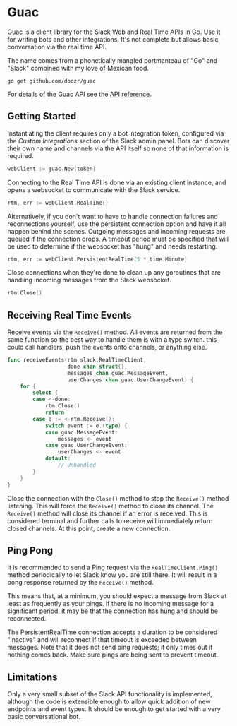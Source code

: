 # Guac

Guac is a client library for the Slack Web and Real Time APIs in Go. Use it for
writing bots and other integrations. It's not complete but allows basic
conversation via the real time API.

The name comes from a phonetically mangled portmanteau of "Go" and "Slack"
combined with my love of Mexican food.

```
go get github.com/doozr/guac
```

For details of the Guac API see the [API reference](APIREF.md).

## Getting Started

Instantiating the client requires only a bot integration token, configured via
the *Custom Integrations* section of the Slack admin panel. Bots can discover
their own name and channels via the API itself so none of that information is
required.

```go
webClient := guac.New(token)
```

Connecting to the Real Time API is done via an existing client instance, and
opens a websocket to communicate with the Slack service.

```go
rtm, err := webClient.RealTime()
```

Alternatively, if you don't want to have to handle connection failures and
reconnections yourself, use the persistent connection option and have it all
happen behind the scenes. Outgoing messages and incoming requests are queued
if the connection drops. A timeout period must be specified that will be used to
determine if the websocket has "hung" and needs restarting.

```go
rtm, err := webClient.PersistentRealTime(5 * time.Minute)
```

Close connections when they're done to clean up any goroutines that are handling
incoming messages from the Slack websocket.

```go
rtm.Close()
```

## Receiving Real Time Events

Receive events via the `Receive()` method. All events are returned from the same
function so the best way to handle them is with a type switch. this could call
handlers, push the events onto channels, or anything else.

```go
func receiveEvents(rtm slack.RealTimeClient,
                   done chan struct{},
                   messages chan guac.MessageEvent,
                   userChanges chan guac.UserChangeEvent) {
    for {
        select {
        case <-done:
            rtm.Close()
            return
        case e := <-rtm.Receive():
            switch event := e.(type) {
            case guac.MessageEvent:
                messages <- event
            case guac.UserChangeEvent:
                userChanges <- event
            default:
                // Unhandled
        }
    }
}
```

Close the connection with the `Close()` method to stop the `Receive()` method
listening. This will force the `Receive()` method to close its channel. The
`Receive()` method will close its channel if an error is received. This is
considered terminal and further calls to receive will immediately return closed
channels. At this point, create a new connection.

## Ping Pong

It is recommended to send a Ping request via the `RealTimeClient.Ping()` method
periodically to let Slack know you are still there. It will result in a pong
response returned by the `Receive()` method.

This means that, at a minimum, you should expect a message from Slack at least
as frequently as your pings. If there is no incoming message for a significant
period, it may be that the connection has hung and should be reconnected.

The PersistentRealTime connection accepts a duration to be considered "inactive"
and will reconnect if that timeout is exceeded between messages. Note that it
does not send ping requests; it only times out if nothing comes back. Make sure
pings are being sent to prevent timeout.

## Limitations

Only a very small subset of the Slack API functionality is implemented, although
the code is extensible enough to allow quick addition of new endpoints and event
types. It should be enough to get started with a very basic conversational bot.
